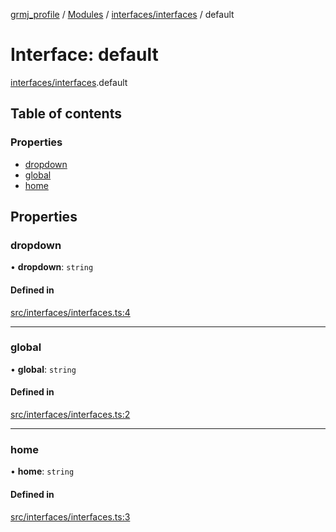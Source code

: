 [grmj_profile](../README.md) / [Modules](../modules.md) / [interfaces/interfaces](../modules/interfaces_interfaces.md) / default

# Interface: default

[interfaces/interfaces](../modules/interfaces_interfaces.md).default

## Table of contents

### Properties

- [dropdown](interfaces_interfaces.default.md#dropdown)
- [global](interfaces_interfaces.default.md#global)
- [home](interfaces_interfaces.default.md#home)

## Properties

### dropdown

• **dropdown**: `string`

#### Defined in

[src/interfaces/interfaces.ts:4](https://github.com/Gordon2735/grmj_profile/blob/1239e9c/src/interfaces/interfaces.ts#L4)

___

### global

• **global**: `string`

#### Defined in

[src/interfaces/interfaces.ts:2](https://github.com/Gordon2735/grmj_profile/blob/1239e9c/src/interfaces/interfaces.ts#L2)

___

### home

• **home**: `string`

#### Defined in

[src/interfaces/interfaces.ts:3](https://github.com/Gordon2735/grmj_profile/blob/1239e9c/src/interfaces/interfaces.ts#L3)
